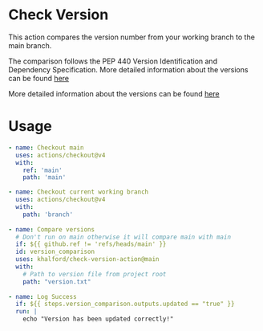 # Check Version

This action compares the version number from your working branch to the main branch.

The comparison follows the PEP 440 Version Identification and Dependency Specification.
More detailed information about the versions can be found [here](https://packaging.python.org/en/latest/specifications/version-specifiers/)

More detailed information about the versions can be found [here](https://packaging.python.org/en/latest/specifications/version-specifiers/)

# Usage

<!-- start usage -->
```yaml
- name: Checkout main
  uses: actions/checkout@v4
  with:
    ref: 'main'
    path: 'main'

- name: Checkout current working branch
  uses: actions/checkout@v4
  with:
    path: 'branch'
    
- name: Compare versions
  # Don't run on main otherwise it will compare main with main
  if: ${{ github.ref != 'refs/heads/main' }} 
  id: version_comparison
  uses: khalford/check-version-action@main
  with:
    # Path to version file from project root
    path: "version.txt"
    
- name: Log Success
  if: ${{ steps.version_comparison.outputs.updated == "true" }}
  run: |
    echo "Version has been updated correctly!"
```
<!-- end usage -->

